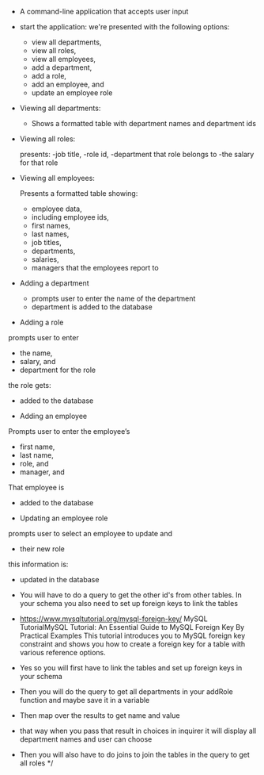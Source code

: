 * A command-line application that accepts user input


* start the application:
  we're presented with the following options: 
     - view all departments, 
     - view all roles, 
     - view all employees, 
     - add a department, 
     - add a role, 
     - add an employee, and 
     - update an employee role


* Viewing all departments:

    - Shows a formatted table with department names and department ids


* Viewing all roles:

  presents:
    -job title, 
    -role id,
    -department that role belongs to
    -the salary for that role


* Viewing all employees:

    Presents a formatted table showing:
    - employee data, 
    - including employee ids, 
    - first names, 
    - last names, 
    - job titles, 
    - departments, 
    - salaries,
    - managers that the employees report to


* Adding a department

    - prompts user to enter the name of the department
    - department is added to the database


* Adding a role

prompts user to enter 
- the name, 
- salary, and 
- department for the role

the role gets: 
- added to the database


* Adding an employee

Prompts user to enter the employee’s 
- first name, 
- last name, 
- role, and 
- manager, and 

That employee is 
- added to the database


* Updating an employee role

prompts user to select an employee to update and 
- their new role

this information is:
- updated in the database



* You will have to do a query to get the other id's from other tables. In your schema you also need to set up foreign keys to link the tables

* https://www.mysqltutorial.org/mysql-foreign-key/ 
MySQL TutorialMySQL Tutorial: An Essential Guide to MySQL Foreign Key By Practical Examples
This tutorial introduces you to MySQL foreign key constraint and shows you how to create a foreign key for a table with various reference options.

* Yes so you will first have to link the tables and set up foreign keys in your schema

* Then you will do the query to get all departments in your addRole function and maybe save it in a variable

* Then map over the results to get name and value

* that way when you pass that result in choices in inquirer it will display all department names and user can choose

* Then you will also have to do joins to join the tables in the query to get all roles */